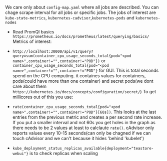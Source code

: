 We care only about `config-map.yaml` where all jobs are described.
You can chage scrape interval for all jobs or specific jobs.
The jobs of interest are `kube-state-metrics`, `kubernetes-cadvisor`,`kubernetes-pods` and `kubernetes-nodes`

- Read PromQl basics `https://prometheus.io/docs/prometheus/latest/querying/basics/`
Metrics of interest:
- `http://localhost:30000/api/v1/query?query=sum(container_cpu_usage_seconds_total{pod="<pod name>",container!="",container!="POD"})` or `container_cpu_usage_seconds_total{pod="<pod name>",container!="",container!="POD"}` for GUI. 
This is total seconds spend on the CPU computing. it containes values for containers, pods(could have more than one container) and secret pods(we dont care about them `https://kubernetes.io/docs/concepts/configuration/secret/`) To get millicores out of this you use:

- `rate(container_cpu_usage_seconds_total{pod="<pod name>",container!="",container!="POD"}[60s])`. This looks at the last entries from the previous metric and creates a per second rate increase. If you put a smaller interval and not 60s you get holes in the graph as there needs to be 2 values at least to calclaute `rate()`. cAdvisor only reports values every 10-15 seconds(can only be chagned if we can touch cAdvisor and we can't because it hides 'behind 'kubelet')

- `kube_deployment_status_replicas_available{deployment="teastore-webui"}` is to check replicas when scaling